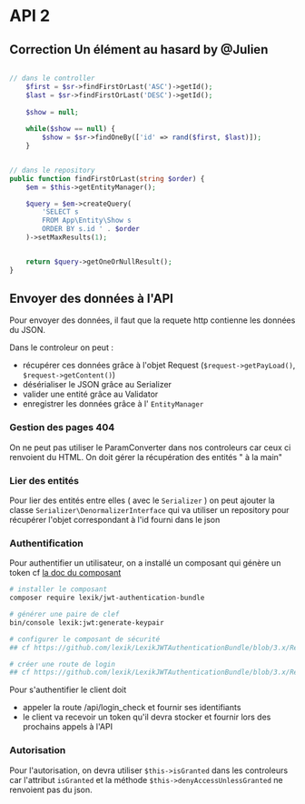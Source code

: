 # API 2

## Correction Un élément au hasard by @Julien

```php

// dans le controller
    $first = $sr->findFirstOrLast('ASC')->getId();
    $last = $sr->findFirstOrLast('DESC')->getId();
    
    $show = null;
    
    while($show == null) {
        $show = $sr->findOneBy(['id' => rand($first, $last)]);
    }


// dans le repository
public function findFirstOrLast(string $order) {
    $em = $this->getEntityManager();

    $query = $em->createQuery(
        'SELECT s
        FROM App\Entity\Show s
        ORDER BY s.id ' . $order
    )->setMaxResults(1);


    return $query->getOneOrNullResult();
}
```

## Envoyer des données à l'API

Pour envoyer des données, il faut que la requete http contienne les données du JSON.

Dans le controleur on peut :

- récupérer ces données grâce à l'objet Request (`$request->getPayLoad()`, `$request->getContent()`)
- désérialiser le JSON grâce au Serializer
- valider une entité grâce au Validator
- enregistrer les données grâce à l' `EntityManager`

### Gestion des pages 404

On ne peut pas utiliser le ParamConverter dans nos controleurs car ceux ci renvoient du HTML.
On doit gérer la récupération des entités " à la main"

### Lier des entités

Pour lier des entités entre elles ( avec le `Serializer` ) on peut ajouter la classe `Serializer\DenormalizerInterface` qui va utiliser un repository pour récupérer l'objet correspondant à l'id fourni dans le json

### Authentification

Pour authentifier un utilisateur, on a installé un composant qui génère un token cf [la doc du composant](https://github.com/lexik/LexikJWTAuthenticationBundle/blob/3.x/Resources/doc/index.rst#installation)

```bash
# installer le composant
composer require lexik/jwt-authentication-bundle

# générer une paire de clef
bin/console lexik:jwt:generate-keypair

# configurer le composant de sécurité
## cf https://github.com/lexik/LexikJWTAuthenticationBundle/blob/3.x/Resources/doc/index.rst#configure-application-security

# créer une route de login
## cf https://github.com/lexik/LexikJWTAuthenticationBundle/blob/3.x/Resources/doc/index.rst#configure-application-routing
```

Pour s'authentifier le client doit

- appeler la route /api/login_check et fournir ses identifiants
- le client va recevoir un token qu'il devra stocker et fournir lors des prochains appels à l'API

### Autorisation

Pour l'autorisation, on devra utiliser `$this->isGranted` dans les controleurs car l'attribut `isGranted` et la méthode `$this->denyAccessUnlessGranted` ne renvoient pas du json.


